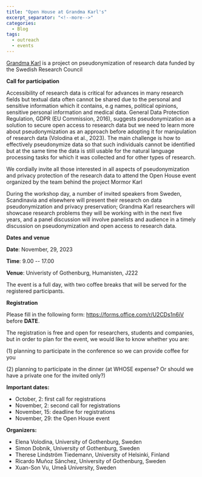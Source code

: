 ```yaml
---
title: "Open House at Grandma Karl's"
excerpt_separator: "<!--more-->"
categories:
  - Blog
tags:
  - outreach
  - events
---
```




[Grandma Karl](https://mormor-karl.github.io/) is a project on pseudonymization of research data funded by the Swedish Research Council

**Call for participation**

Accessibility of research data is critical for advances in many research fields but textual data often cannot be shared due to the personal and sensitive information which it contains, e.g names, political opinions, sensitive personal information and medical data. General Data Protection Regulation, GDPR (EU Commission, 2016), suggests pseudonymization as a solution to secure open access to research data but we need to learn more about pseudonymization as an approach before adopting it for manipulation of research data (Volodina et al., 2023). The main challenge is how to effectively pseudonymize data so that such individuals cannot be identified but at the same time the data is still usable for the natural language processing tasks for which it was collected and for other types of research.

We cordially invite all those interested in all aspects of pseudonymization and privacy protection of the research data to attend the Open House event organized by the team behind the project Mormor Karl 


During the workshop day, a number of invited speakers from Sweden, Scandinavia and elsewhere will present their research on data pseudonymization and privacy preservation; Grandma Karl researchers will showcase research problems they will be working with in the next five years, and a panel discussion will involve panelists and audience in a timely discussion on pseudonymization and open access to research data.

**Dates and venue**

**Date**: November, 29, 2023 

**Time**: 9.00 -- 17.00

**Venue**: Univeristy of Gothenburg, Humanisten, J222

The event is a full day, with two coffee breaks that will be served for the registered participants.

**Registration**
 
Please fill in the following form: <https://forms.office.com/r/U2CDs1n6iV> before __DATE__. 

The registration is free and open for researchers, students and companies, but in order to plan for the event, we would like to know whether you are: 

(1) planning to participate in the conference so we can provide coffee for you

(2) planning to participate in the dinner (at WHOSE expense? Or should we have a private one for the invited only?)

**Important dates:** 

* October, 2: first call for registrations
* November, 2: second call for registrations
* November, 15: deadline for registrations
* November, 29: the Open House event

**Organizers:**

* Elena Volodina, University of Gothenburg, Sweden
* Simon Dobnik, University of Gothenburg, Sweden
* Therese Lindström Tiedemann, University of Helsinki, Finland
* Ricardo Muñoz Sánchez, University of Gothenburg, Sweden
* Xuan-Son Vu, Umeå University, Sweden



